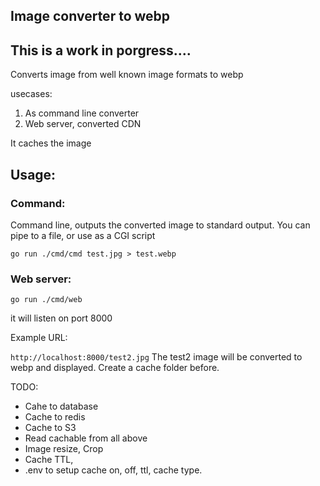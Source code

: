## Image converter to webp

## This is a work in porgress....

Converts image from well known image formats to webp

usecases:
1. As command line converter
2. Web server, converted CDN

It caches the image

## Usage:
### Command:

Command line, outputs the converted image to standard output. You can pipe to a file, or use as a CGI script
```
go run ./cmd/cmd test.jpg > test.webp
```

### Web server:
```
go run ./cmd/web
```

it will listen on port 8000

Example URL:

```http://localhost:8000/test2.jpg```
The test2 image will be converted to webp and displayed. Create a cache folder before.

TODO:
- Cahe to database
- Cache to redis
- Cache to S3
- Read cachable from all above
- Image resize, Crop
- Cache TTL, 
- .env to setup cache on, off, ttl, cache type.

